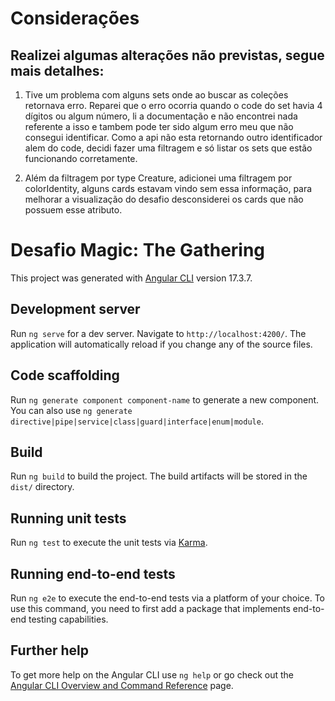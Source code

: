 # Considerações

## Realizei algumas alterações não previstas, segue mais detalhes:

1.  Tive um problema com alguns sets onde ao buscar as coleções retornava erro. Reparei que o erro ocorria quando o code do set havia 4 dígitos ou algum número, li a documentação e não encontrei nada referente a isso e tambem pode ter sido algum erro meu que não consegui identificar. Como a api não esta retornando outro identificador alem do code, decidi fazer uma filtragem e só listar os sets que estão funcionando corretamente.

2.  Além da filtragem por type Creature, adicionei uma filtragem por colorIdentity, alguns cards estavam vindo sem essa informação, para melhorar a visualização do desafio desconsiderei os cards que não possuem esse atributo.

# Desafio Magic: The Gathering

This project was generated with [Angular CLI](https://github.com/angular/angular-cli) version 17.3.7.

## Development server

Run `ng serve` for a dev server. Navigate to `http://localhost:4200/`. The application will automatically reload if you change any of the source files.

## Code scaffolding

Run `ng generate component component-name` to generate a new component. You can also use `ng generate directive|pipe|service|class|guard|interface|enum|module`.

## Build

Run `ng build` to build the project. The build artifacts will be stored in the `dist/` directory.

## Running unit tests

Run `ng test` to execute the unit tests via [Karma](https://karma-runner.github.io).

## Running end-to-end tests

Run `ng e2e` to execute the end-to-end tests via a platform of your choice. To use this command, you need to first add a package that implements end-to-end testing capabilities.

## Further help

To get more help on the Angular CLI use `ng help` or go check out the [Angular CLI Overview and Command Reference](https://angular.io/cli) page.
